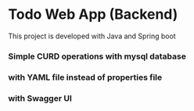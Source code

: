 # Todo Web App (Backend)
This project is developed with Java and Spring boot

### Simple CURD operations with mysql database
### with YAML file instead of properties file
### with Swagger UI 

